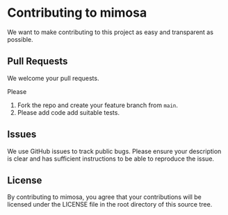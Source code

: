 # Contributing to mimosa
We want to make contributing to this project as easy and transparent as
possible.

<!-- Please see the [developer guide](https://hydra.cc/docs/development/overview/) on the website. -->

## Pull Requests
We welcome your pull requests.

Please
1. Fork the repo and create your feature branch from `main`.
2. Please add code add suitable tests.
<!--
3. If you've changed APIs, update the documentation.
4. Ensure the test suite and lint pass.
5. If you haven't already, complete the Contributor License Agreement ("CLA").
-->

<!--
## Contributor License Agreement ("CLA")
In order to accept your pull request, we need you to submit a CLA. You only need
to do this once to work on any of Facebook's open source projects.

Complete your CLA here: <https://code.facebook.com/cla>
-->

## Issues
We use GitHub issues to track public bugs. Please ensure your description is
clear and has sufficient instructions to be able to reproduce the issue.
<!--
Facebook has a [bounty program](https://www.facebook.com/whitehat/) for the safe
disclosure of security bugs. In those cases, please go through the process
outlined on that page and do not file a public issue.
-->

## License
By contributing to mimosa, you agree that your contributions will be licensed
under the LICENSE file in the root directory of this source tree.